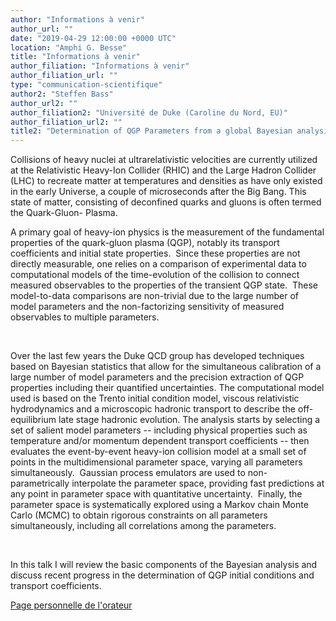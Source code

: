 ```yaml
---
author: "Informations à venir"
author_url: ""
date: "2019-04-29 12:00:00 +0000 UTC"
location: "Amphi G. Besse"
title: "Informations à venir"
author_filiation: "Informations à venir"
author_filiation_url: ""
type: "communication-scientifique"
author2: "Steffen Bass"
author_url2: ""
author_filiation2: "Université de Duke (Caroline du Nord, EU)"
author_filiation_url2: ""
title2: "Determination of QGP Parameters from a global Bayesian analysis"
---
```



<!-- SUMMARY2 -->

Collisions of heavy nuclei at ultrarelativistic velocities are currently utilized at the Relativistic Heavy-Ion Collider (RHIC) and the Large Hadron Collider (LHC) to recreate matter at temperatures and densities as have only existed in the early Universe, a couple of microseconds after the Big Bang. This state of matter, consisting of deconfined quarks and gluons is often termed the Quark-Gluon- Plasma.


A primary goal of heavy-ion physics is the measurement of the fundamental properties of the quark-gluon plasma (QGP), notably its transport coefficients and initial state properties.  Since these properties are not directly measurable, one relies on a comparison of experimental data to computational models of the time-evolution of the collision to connect measured observables to the properties of the transient QGP state.  These model-to-data comparisons are non-trivial due to the large number of model parameters and the non-factorizing sensitivity of measured observables to multiple parameters.


 


Over the last few years the Duke QCD group has developed techniques based on Bayesian statistics that allow for the simultaneous calibration of a large number of model parameters and the precision extraction of QGP properties including their quantified uncertainties. The computational model used is based on the Trento initial condition model, viscous relativistic hydrodynamics and a microscopic hadronic transport to describe the off-equilibrium late stage hadronic evolution. The analysis starts by selecting a set of salient model parameters -- including physical properties such as temperature and/or momentum dependent transport coefficients -- then evaluates the event-by-event heavy-ion collision model at a small set of points in the multidimensional parameter space, varying all parameters simultaneously.  Gaussian process emulators are used to non-parametrically interpolate the parameter space, providing fast predictions at any point in parameter space with quantitative uncertainty.  Finally, the parameter space is systematically explored using a Markov chain Monte Carlo (MCMC) to obtain rigorous constraints on all parameters simultaneously, including all correlations among the parameters.


 


In this talk I will review the basic components of the Bayesian analysis and discuss recent progress in the determination of QGP initial conditions and transport coefficients.

[Page personnelle de l'orateur](https://phy.duke.edu/people/steffen-bass)
